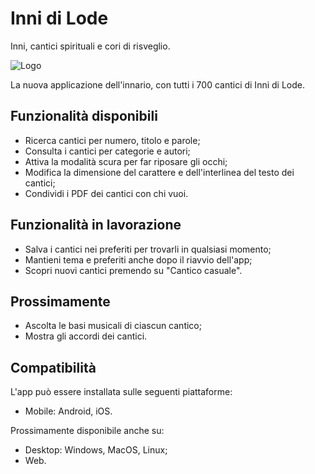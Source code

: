 # Inni di Lode

Inni, cantici spirituali e cori di risveglio.

![Logo](https://user-images.githubusercontent.com/90036768/162753598-0f319f9b-66db-4295-ab0f-646ecdb35157.jpg)

La nuova applicazione dell'innario, con tutti i 700 cantici di Inni di Lode.

## Funzionalità disponibili

- Ricerca cantici per numero, titolo e parole;
- Consulta i cantici per categorie e autori;
- Attiva la modalità scura per far riposare gli occhi;
- Modifica la dimensione del carattere e dell'interlinea del testo dei cantici;
- Condividi i PDF dei cantici con chi vuoi.

## Funzionalità in lavorazione

- Salva i cantici nei preferiti per trovarli in qualsiasi momento;
- Mantieni tema e preferiti anche dopo il riavvio dell'app;
- Scopri nuovi cantici premendo su "Cantico casuale".

## Prossimamente

- Ascolta le basi musicali di ciascun cantico;
- Mostra gli accordi dei cantici.

## Compatibilità

L'app può essere installata sulle seguenti piattaforme:
- Mobile: Android, iOS.

Prossimamente disponibile anche su:
- Desktop: Windows, MacOS, Linux;
- Web.